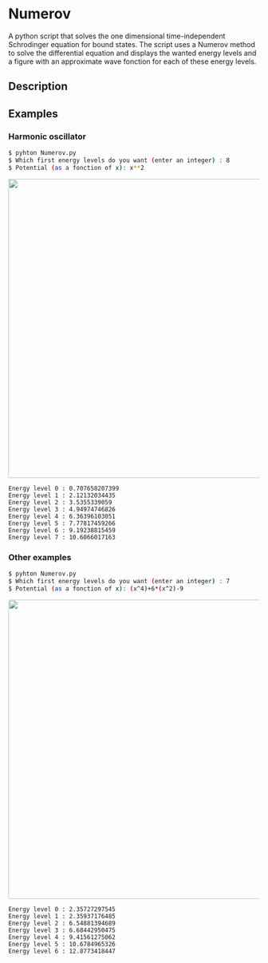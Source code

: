 # Numerov

A python script that solves the one dimensional time-independent Schrodinger equation for bound states.  The script uses a Numerov method to solve the differential equation and displays the wanted energy levels and a figure with an approximate wave fonction for each of these energy levels.

## Description


## Examples

### Harmonic oscillator

```sh
$ pyhton Numerov.py
$ Which first energy levels do you want (enter an integer) : 8
$ Potential (as a fonction of x): x**2
```

<img src="/Examples/Harm_pot.gif?raw=true" width="1200" height="600" />

```
Energy level 0 : 0.707658207399
Energy level 1 : 2.12132034435
Energy level 2 : 3.5355339059
Energy level 3 : 4.94974746826
Energy level 4 : 6.36396103051
Energy level 5 : 7.77817459266
Energy level 6 : 9.19238815459
Energy level 7 : 10.6066017163
```

### Other examples

```sh
$ pyhton Numerov.py
$ Which first energy levels do you want (enter an integer) : 7
$ Potential (as a fonction of x): (x^4)+6*(x^2)-9
```

<img src="/Examples/Double_pot.gif?raw=true" width="1200" height="600" />

```
Energy level 0 : 2.35727297545
Energy level 1 : 2.35937176485
Energy level 2 : 6.54881394689
Energy level 3 : 6.68442950475
Energy level 4 : 9.41561275062
Energy level 5 : 10.6784965326
Energy level 6 : 12.8773418447
```
